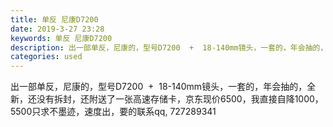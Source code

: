 ```yaml
---
title: 单反 尼康D7200
date: 2019-3-27 23:28
keywords: 单反 尼康D7200
description: 出一部单反，尼康的，型号D7200  +  18-140mm镜头，一套的，年会抽的，全新，还没有拆封，还附送了一张高速存储卡，京东现价6500，我直接自降1000，5500只求不墨迹，速度出，要的联系qq,727289341
categories: used
---
```

<td class="t_f" id="postmessage_3324606">

出一部单反，尼康的，型号D7200  +  18-140mm镜头，一套的，年会抽的，全新，还没有拆封，还附送了一张高速存储卡，京东现价6500，我直接自降1000，5500只求不墨迹，速度出，要的联系qq, 727289341</td>
